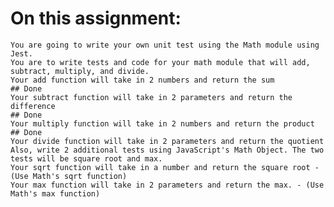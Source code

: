 # On this assignment:
    
    You are going to write your own unit test using the Math module using Jest.
    You are to write tests and code for your math module that will add, subtract, multiply, and divide.
    Your add function will take in 2 numbers and return the sum
    ## Done
    Your subtract function will take in 2 parameters and return the difference
    ## Done
    Your multiply function will take in 2 numbers and return the product
    ## Done
    Your divide function will take in 2 parameters and return the quotient
    Also, write 2 additional tests using JavaScript's Math Object. The two tests will be square root and max.
    Your sqrt function will take in a number and return the square root - (Use Math's sqrt function)
    Your max function will take in 2 parameters and return the max. - (Use Math's max function)